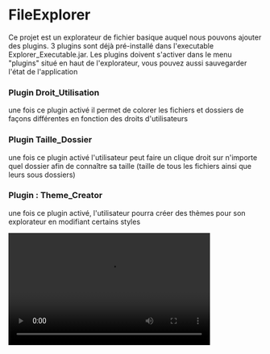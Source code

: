 # **FileExplorer**

Ce projet est un explorateur de fichier basique auquel nous pouvons ajouter des plugins. 
3 plugins sont déjà pré-installé dans l'executable Explorer_Executable.jar.
Les plugins doivent s'activer dans le menu "plugins" situé en haut de l'explorateur, vous pouvez aussi sauvegarder l'état de l'application 

### **Plugin Droit_Utilisation**
une fois ce plugin activé il permet de colorer les fichiers et dossiers de façons différentes en fonction des droits d'utilisateurs
### **Plugin Taille_Dossier**
une fois ce plugin activé l'utilisateur peut faire un clique droit sur n'importe quel dossier afin de connaître sa taille (taille de tous les fichiers ainsi que leurs sous dossiers)
### **Plugin : Theme_Creator** 
une fois ce plugin activé, l'utilisateur pourra créer des thèmes pour son explorateur en modifiant certains styles
<html>
<video width="400" height="222" controls="controls">
  <source src="File_Explorer_Presentation.mp4" type="video/mp4" />
  Ici l'alternative à la vidéo : un lien de téléchargement, un message, etc.
</video>
<html>
